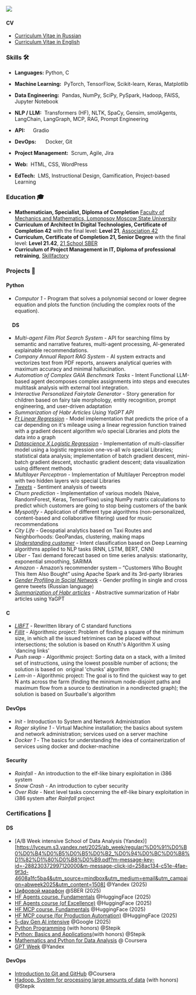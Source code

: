 ![](https://komarev.com/ghpvc/?username=dbadeev)

#### CV <img height="16" width="16" src="https://github.com/dbadeev/dbadeev/assets/50623941/36a4b28a-e33b-4124-90b1-7a1451d46f65"/>
- [Curriculum Vitae in Russian](https://github.com/dbadeev/dbadeev/blob/main/Badeev_Dmitry_ds_nlp_cv_rus.pdf)
- [Curriculum Vitae in English](https://github.com/dbadeev/dbadeev/blob/main/Badeev_Dmitry_ds_nlp_cv_eng.pdf)

### Skills 🛠️
- **Languages:** Python, C
- **Machine Learning:**   &nbsp;PyTorch, TensorFlow, Scikit-learn, Keras, Matplotlib
- **Data Engineering:**  &nbsp;Pandas, NumPy, SciPy, PySpark, Hadoop, FAISS, Jupyter Notebook
- **NLP / LLM:** &nbsp;Transformers (HF), NLTK, SpaCy, Gensim, smolAgents, LangChain, LangGraph, MCP, RAG, Prompt Engineering
- **API:**  &nbsp;Gradio
- **DevOps:**    &nbsp;Docker, Git
- **Project Management:**  &nbsp;Scrum, Agile, Jira

- **Web:**  &nbsp;HTML, CSS, WordPress
- **EdTech:**  &nbsp;LMS, Instructional Design, Gamification, Project-based Learning


### Education 🎓
- **Mathematician, Specialist, Diploma of Completion** [Faculty of Mechanics and Mathematics, Lomonosov Moscow State University](https://www.msu.ru/en/info/struct/depts/mechmath.html)
- **Curriculum of Architect In Digital Technologies, Certificate of Completion 42** with the final level: **Level 21**,  [Association 42](https://42.fr/en/homepage/)
-  **Curriculum, Certificate of Completion 21, Senior Degree** with the final level: **Level 21.42**, [21 School SBER](https://21-school.ru/)
-  **Curriculum of Project Management in IT, Diploma of professional retraining**, [Skillfactory](https://skillfactory.ru/project-manager)


### Projects 🐾
#### Python <img height="16" width="16" src="https://github.com/dbadeev/dbadeev/assets/50623941/5d866716-5763-4478-a0f9-842eb6930bef" />
- _Computor 1_ -  Program that solves a polynomial second or lower degree equation and plots the function (including the complex roots of the equation).
#### &nbsp;&nbsp;&nbsp;&nbsp; DS <img height="16" width="16" src="https://github.com/dbadeev/dbadeev/assets/50623941/3e4a37e1-e96e-4c0d-96f4-2ae851f09fc6" />
- _Multi-agent Film Plot Search System_ - API for searching films by semantic and narrative features, multi-agent processing, AI-generated explainable recommendations.
- _Company Annual Report RAG System_ -  AI system extracts and vectorizes text from PDF reports, answers
analytical queries with maximum accuracy and minimal hallucination.
- _Automation of Complex GAIA Benchmark Tasks_ - Intent Functional LLM-based agent decomposes complex assignments into steps and executes multitask analysis with external tool integration.
- _Interactive Personalized Fairytale Generator_ - Story generation for children based on fairy tale morphology, entity recognition, prompt engineering, and user-driven adaptation
- _Summarization of Habr Articles Using YaGPT API_
- [_Ft Linear Regression_](https://github.com/dbadeev/ft_linear_regression) - Model implementation that predicts the price of a car depending on it's mileage using a linear regression function trained with a gradient descent algorithm w/o special Libraries and plots the data into a graph
- [_Datascience X Logistic Regression_](https://github.com/dbadeev/dslr)  - Implementation of multi-classifier model  using a logistic regression one-vs-all w/o special Libraries; statistical data analysis; implementation of batch gradient descent, mini-batch gradient descent, stochastic gradient descent; data visualization using different methods 
- _Multilayer Perceptron_ - Implementation of Multilayer Perceptron model with two hidden layers w/o special Libraries
- [_Tweets_](https://github.com/dbadeev/tweets) - Sentiment analysis of tweets
- _Churn prediction_ - Implementation of various models (Naive, RandomForest, Keras, TensorFlow) using NumPy matrix calculations to predict which customers are going to stop being customers of the bank
- _Myspotify_ - Application of different type algorithms (non-personalized, content-based and collaborative filtering)  used for music recommendations 
- _City Life_ - Geospatial analytics based on Taxi Routes and Neighborhoods: GeoPandas, clustering, making maps
- [_Understanding customer_](https://github.com/dbadeev/u_c) - Intent classification based on Deep Learning algorithms applied to NLP tasks (RNN, LSTM, BERT, CNN)
- _Uber_ - Taxi demand forecast based on time series analysis: stationarity, exponential smoothing, SARIMA
- _Amazon_ - Amazon’s recommender system – “Customers Who Bought This Item Also Bought” using Apache Spark and its 3rd-party libraries
- [_Gender Profiling in Social Network_](https://github.com/dbadeev/gender_profiling) - Gender profilng in single and cross genre tweets (Russian language)
- [_Summarization of Habr articles_](https://github.com/dbadeev/habr_summarization) - Abstractive summarization of Habr articles using YaGPT
  
#### C <img height="16" width="16" src="https://github.com/dbadeev/dbadeev/assets/50623941/61c15e72-b2c0-488d-8427-8ede18670b80" />
- [_LIBFT_](https://github.com/dbadeev/LIBFT) - Rewritten library of C standard functions
- [_Fillit_](https://github.com/dbadeev/fillit) - Algorithmic project: Problem of finding a square of the minimum size, in which all the issued tetrimines can be placed without intersections; the solution is based on Knuth's Algorithm X using 'dancing links'
- _Push swap_ - Algorithmic project: Sorting data on a stack, with a limited set of instructions, using the lowest possible number of actions; the solution is based on  original 'chunks' algorithm
- _Lem-in_ - Algorithmic project: The goal is to find the quickest way to get N ants across the farm (finding the minimum node-disjoint paths and maximum flow from a source to destination in a nondirected graph); the solution is based on Suurballe's algorithm

#### DevOps <img height="16" width="16" src="https://github.com/dbadeev/dbadeev/assets/50623941/bd2e8721-5df2-4d56-9e6f-f293d30ad135"/>
- _Init_ - Introduction to System and Network Administration
- _Roger skyline 1_ - Virtual Machine installation; the basics about system and network administration;  services used on a server machine
- _Docker 1_ - The basics for understanding the idea of containerization of services using docker and docker-machine

#### Security <img height="16" width="16" src="https://github.com/dbadeev/dbadeev/assets/50623941/f08a3f21-9ea0-406b-acd0-be903941a76d"/>
- _Rainfall_ - An introduction to the elf-like binary exploitation  in i386 system
- _Snow Crash_ - An introduction to cyber security
- _Over Ride_ - Next level tasks concerning the elf-like binary exploitation  in i386 system after _Rainfall_ project 

### Certifications 📜
#### DS <img height="16" width="16" src="https://github.com/dbadeev/dbadeev/assets/50623941/3e4a37e1-e96e-4c0d-96f4-2ae851f09fc6" />
- [A/B Week intensive School of Data Analysis (Yandex)][https://lyceum.s3.yandex.net/2025/ab_week/regular/%D0%91%D0%B0%D0%B4%D0%B5%D0%B5%D0%B2_%D0%94%D0%BC%D0%B8%D1%82%D1%80%D0%B8%D0%B9.pdf?m-message-key-id=-288230372997120000&m-message-click-id=258ac134-c51e-4fae-9f3d-4608a1fc5ba4&utm_source=mindbox&utm_medium=email&utm_campaign=abweek2025&utm_content=1508] @Yandex (2025)
- [Цифровой марафон](https://github.com/user-attachments/assets/3e9dcf39-bcd0-470e-84a6-87ef0f1d2162) @SBER (2025)
- [HF Agents course. Fundamentals](https://github.com/user-attachments/assets/26415db3-4a03-40aa-bdf3-68f99f2254f8) @HuggingFace (2025)
- [HF Agents course (of Excellence)](https://github.com/user-attachments/assets/e443b89a-70ff-4768-bef0-578b7b6d6917) @HuggingFace (2025)
- [HF MCP course. Fundamentals](https://github.com/user-attachments/assets/a197ad02-9656-42bf-b748-a69df2758ea1) @HuggingFace (2025)
- [HF MCP course (for Production Automation)](https://github.com/user-attachments/assets/681ddf02-ebc3-4d0d-b2e7-0b0d71e53e80) @HuggingFace (2025)
- [5-day Gen AI intensive](https://github.com/user-attachments/assets/9d473f2b-aa2c-4be3-97e7-8bc559a1a136) @Google (2025)
- [Python Programming](https://user-images.githubusercontent.com/50623941/135367000-9572ecf6-5f82-4cb7-96f3-07347bf1a30f.png) (with honors) @Stepik
- [Python: Basics and Applications](https://user-images.githubusercontent.com/50623941/135366951-0ee11ac6-1636-46f9-9461-f3c35484ad88.png)(with honors) @Stepik
- [Mathematics and Python for Data Analysis](https://www.coursera.org/account/accomplishments/certificate/VCWCANNSDVVJ) @ Coursera
- [GPT Week](https://lyceum.s3.yandex.net/gpt_certs/35_%D0%91%D0%B0%D0%B4%D0%B5%D0%B5%D0%B2%D0%94%D0%BC%D0%B8%D1%82%D1%80%D0%B8%D0%B9%D0%9D%D0%B8%D0%BA%D0%BE%D0%BB%D0%B0%D0%B5%D0%B2%D0%B8%D1%87.pdf?mindbox-message-key=-4323455636159266816&mindbox-click-id=d6495783-e50c-422c-a005-a9a992d55396&utm_source=mindbox&utm_medium=email&utm_campaign=gptweek23&utm_content=post2012) @Yandex
#### DevOps <img height="16" width="16" src="https://github.com/dbadeev/dbadeev/assets/50623941/bd2e8721-5df2-4d56-9e6f-f293d30ad135"/>
- [Introduction to Git and GitHub](https://coursera.org/share/d04b4e68d7c41a734b6e6dbc9d1087a1) @Coursera
- [Hadoop. System for processing large amounts of data](https://user-images.githubusercontent.com/50623941/135366520-84a70b45-6dbf-4bbf-bfef-05b4e6a71b4f.png) (with honors) @Stepik

<!--
**dbadeev/dbadeev** is a ✨ _special_ ✨ repository because its `README.md` (this file) appears on your GitHub profile.

Here are some ideas to get you started:

- 🔭 I’m currently working on ...
- 🌱 I’m currently learning ...
- 👯 I’m looking to collaborate on ...
- 🤔 I’m looking for help with ...
- 💬 Ask me about ...
- 📫 How to reach me: ...
- 😄 Pronouns: ...
- ⚡ Fun fact: ...
-->
